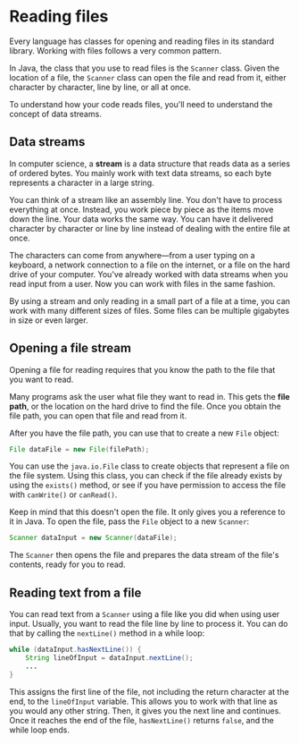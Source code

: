 # Reading files

Every language has classes for opening and reading files in its standard library. Working with files follows a very common pattern.

In Java, the class that you use to read files is the `Scanner` class. Given the location of a file, the `Scanner` class can open the file and read from it, either character by character, line by line, or all at once.

To understand how your code reads files, you'll need to understand the concept of data streams.

## Data streams

In computer science, a **stream** is a data structure that reads data as a series of ordered bytes. You mainly work with text data streams, so each byte represents a character in a large string.

You can think of a stream like an assembly line. You don't have to process everything at once. Instead, you work piece by piece as the items move down the line. Your data works the same way. You can have it delivered character by character or line by line instead of dealing with the entire file at once.

The characters can come from anywhere—from a user typing on a keyboard, a network connection to a file on the internet, or a file on the hard drive of your computer. You've already worked with data streams when you read input from a user. Now you can work with files in the same fashion.

By using a stream and only reading in a small part of a file at a time, you can work with many different sizes of files. Some files can be multiple gigabytes in size or even larger.

## Opening a file stream

Opening a file for reading requires that you know the path to the file that you want to read.

Many programs ask the user what file they want to read in. This gets the **file path**, or the location on the hard drive to find the file. Once you obtain the file path, you can open that file and read from it.

After you have the file path, you can use that to create a new `File` object:

```java
File dataFile = new File(filePath);
```

You can use the `java.io.File` class to create objects that represent a file on the file system. Using this class, you can check if the file already exists by using the `exists()` method, or see if you have permission to access the file with `canWrite()` or `canRead()`.

Keep in mind that this doesn't open the file. It only gives you a reference to it in Java. To open the file, pass the `File` object to a new `Scanner`:

```java
Scanner dataInput = new Scanner(dataFile);
```

The `Scanner` then opens the file and prepares the data stream of the file's contents, ready for you to read.

## Reading text from a file

You can read text from a `Scanner` using a file like you did when using user input. Usually, you want to read the file line by line to process it. You can do that by calling the `nextLine()` method in a while loop:

```java
while (dataInput.hasNextLine()) {
    String lineOfInput = dataInput.nextLine();
    ...
}
```

This assigns the first line of the file, not including the return character at the end, to the `lineOfInput` variable. This allows you to work with that line as you would any other string. Then, it gives you the next line and continues. Once it reaches the end of the file, `hasNextLine()` returns `false`, and the while loop ends.